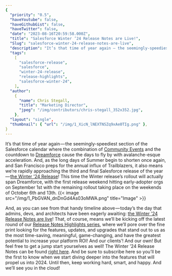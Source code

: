 ```yaml
---
{
  "priority": "0.5",
  "haveYoutube": false,
  "haveGithubGist": false,
  "haveTwitter": false,
  "date": "2023-08-16T20:59:58.000Z",
  "title": "Salesforce Winter ’24 Release Notes are Live!",
  "Slug": "salesforce-winter-24-release-notes-are-live",
  "description": "It’s that time of year again — the seemingly-speediest section of the Salesforce calendar where the combination of Community Events and the countdown to Dreamforce cause the days to fly by with avalanche-esque acceleration. And, as the long days of Summer begin to shorten once again, and San Francisco preps for the annual influx of Trailblazers, it also means we’re rapidly approaching the third and final Salesforce release of the year — the Winter ’24 Release!.",
  "tags":
    [
      "salesforce-release",
      "salesforce",
      "winter-24-release",
      "release-highlights",
      "salesforce-winter-24",
    ],
  "author":
    {
      "name": Chris Stegall,
      "title": "Marketing Director",
      "jpeg": "/img/contributors/chris-stegall_352x352.jpg",
    },
  "layout": "single",
  "thumbnail": { "url": "/img/1_XicN_lNEXTNSZq9xAe0TIg.png" },
}
---
```


It’s that time of year again — the seemingly-speediest section of the Salesforce calendar where the combination of [Community Events](https://medium.com/creme-de-la-crm/join-us-in-the-twin-cities-12f0acbe3a61) and the countdown to [Dreamforce](https://dreamforce.com/) cause the days to fly by with avalanche-esque acceleration. And, as the long days of Summer begin to shorten once again, and San Francisco preps for the annual influx of Trailblazers, it also means we’re rapidly approaching the third and final Salesforce release of the year — [the Winter ’24 Release](https://admin.salesforce.com/blog/2023/admin-winter-24-release-dates-countdown)!
This time the Winter release’s rollout will actually span Dreamforce, with the first release weekend hitting early-adopter orgs on September 1st with the remaining rollout taking place on the weekends of October 6th and 13th.
{{< image src="/img/1_PbGVAN_dnDnGd4As03oMWA.png" title="Image" >}}

And, as you can see from that handy timeline above — today’s the day that admins, devs, and architects have been eagerly awaiting: [the Winter ’24 Release Notes are live](https://help.salesforce.com/s/articleView?id=release-notes.salesforce_release_notes.htm&release=246&type=5)!
That, of course, means we’ll be kicking off the latest round of our [Release Notes Highlights series](https://medium.com/creme-de-la-crm/releasehighlights/home), where we’ll pore over the fine print looking for the features, updates, and upgrades that stand out to us as the most time-saving, meaningful, game-changing, and have the greatest potential to increase your platform ROI!
And our clients’!
And our own!
But feel free to get a jump start yourselves as well! The Winter ’24 Release Notes can be found [right here](https://help.salesforce.com/s/articleView?id=release-notes.salesforce_release_notes.htm&release=246&type=5). And be sure to subscribe here so you’ll be the first to know when we start diving deeper into the features that will propel us into 2024.
Until then, keep working hard, smart, and happy. And we’ll see you in the cloud!
